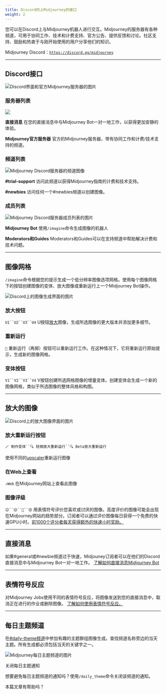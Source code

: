 ```yaml
---
title: Discord的上Midjourney的接口
weight: 2
---
```

您可以在Discord上与Midjourney机器人进行交互。Midjourney的服务器有各种频道，可用于协同工作、技术和计费支持、官方公告、提供反馈和讨论。社区支持、鼓励和热衷于与刚开始使用的用户分享他们的知识。

Midjourney Discord：[`https://discord.gg/midjourney`](https://discord.gg/midjourney)

___

## Discord接口

![Discord界面和官方Midjourney服务器的图片](https://cdn.document360.io/3040c2b6-fead-4744-a3a9-d56d621c6c7e/Images/Documentation/MJ_DiscordInterface.png)

### 服务器列表

![](https://cdn.document360.io/3040c2b6-fead-4744-a3a9-d56d621c6c7e/Images/Documentation/MJ_Interface_servers.png)

**直接消息**
在您的直接消息中与Midjourney Bot一对一地工作，以获得更加安静的体验。

**Midjourney官方服务器**
官方的Midjourney服务器，带有协同工作和计费/技术支持的频道。

### 频道列表

![Midjourney Discord服务器的频道图像](https://cdn.document360.io/3040c2b6-fead-4744-a3a9-d56d621c6c7e/Images/Documentation/MJ_Interface_Channels.png)

**#trial-support**
访问此频道以获得Midjourney指南的计费和技术支持。

**#newbies**
访问任何一个#newbies频道以创建图像。

### 成员列表

![Midjourney Discord服务器成员列表的图片](https://cdn.document360.io/3040c2b6-fead-4744-a3a9-d56d621c6c7e/Images/Documentation/MJ_Interface_members.png)

**Midjourney Bot**
使用`/imagine`命令生成图像的机器人

**Moderators和Guides**
Moderators和Guides可以在支持频道中帮助解决计费和技术问题。

___

## 图像网格

`/imagine`命令根据您的提示生成一个低分辨率图像选项网格。使用每个图像网格下的按钮创建图像的变体、放大图像或重新运行上一个Midjourney Bot操作。

![Discord上的图像生成界面的图片](https://cdn.document360.io/3040c2b6-fead-4744-a3a9-d56d621c6c7e/Images/Documentation/MJ_DiscordInterface%281%29.png)

### 放大按钮

`U1``U2``U3``U4` U按钮[放大](https://docs.midjourney.com/docs/upscalers)图像，生成所选图像的更大版本并添加更多细节。

### 重新运行

`🔄` 重新运行（再掷）按钮可以重新运行工作。在这种情况下，它将重新运行原始提示，生成新的图像网格。

### 变体按钮

`V1``V2``V3``V4` V按钮创建所选网格图像的增量变体。创建变体会生成一个新的图像网格，类似于所选图像的整体风格和构图。

___

## 放大的图像

![Discord上的放大图像界面的图片](https://cdn.document360.io/3040c2b6-fead-4744-a3a9-d56d621c6c7e/Images/Documentation/MJ_DiscordUpscale.png)

### 放大重新运行按钮

`🪄 制作变体``🔍 轻微放大重新运行``🔍 Beta放大重新运行`

使用不同的[upscaler](https://docs.midjourney.com/upscalers)重新运行图像

### 在Web上查看

`↗️Web` 在Midjourney网站上查看此图像

### 图像评级

`😖``😒``🙂``😍` 用表情符号评价您喜欢或讨厌的图像。高度评价的图像可能会出现在Midjourney网站的趋势部分。订阅者可以通过评价图像每日获得一个免费的快速GPU小时。[前1000个评分者每天获得额外的快速小时奖励。](https://docs.midjourney.com/free-hours)

___

## 直接消息

如果#general或#newbie频道过于快速，Midjouney订阅者可以在他们的Discord直接消息中与Midjourney Bot一对一地工作。
[了解如何直接消息Midjourney Bot](https://docs.midjourney.com/docs/direct-messages)

___

## 表情符号反应

对Midjourney Jobs使用不同的表情符号反应，将图像发送到您的直接消息中，取消正在进行的作业或删除图像。
[了解如何使用表情符号反应。](https://docs.midjourney.com/discord-emoji-reactions)

___

## 每日主题频道

在[#daily-theme频道](https://discord.com/channels/662267976984297473/945077390839787570)中参加有趣的主题群组图像生成。查找频道名称旁边的当天主题。所有生成都必须包括当天的关键字之一。

![Midjourney每日主题频道的图片](https://cdn.document360.io/3040c2b6-fead-4744-a3a9-d56d621c6c7e/Images/Documentation/MJ_DailyTheme.png)

关闭每日主题通知

想要避免每日主题频道的通知吗？使用`/daily_theme`命令关闭该频道的通知。

本篇文章有帮助吗？